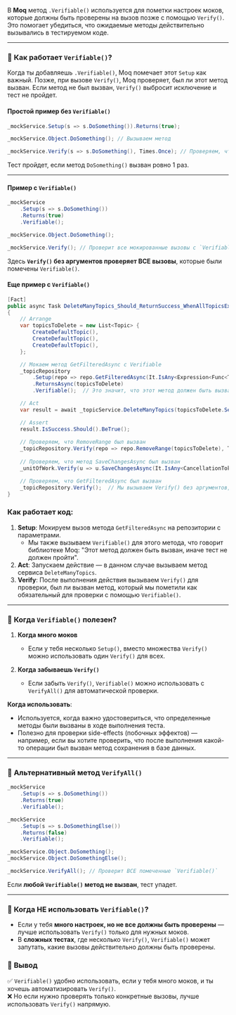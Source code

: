 В **Moq** метод `.Verifiable()` используется для пометки настроек моков, которые должны быть проверены на вызов позже с помощью `Verify()`. Это помогает убедиться, что ожидаемые методы действительно вызывались в тестируемом коде.

---

### 📌 **Как работает `Verifiable()`?**

Когда ты добавляешь `.Verifiable()`, Moq помечает этот `Setup` как важный. Позже, при вызове `Verify()`, Moq проверяет, был ли этот метод вызван. Если метод не был вызван, `Verify()` выбросит исключение и тест не пройдет.

#### **Простой пример без `Verifiable()`**

```csharp
_mockService.Setup(s => s.DoSomething()).Returns(true);

_mockService.Object.DoSomething(); // Вызываем метод

_mockService.Verify(s => s.DoSomething(), Times.Once); // Проверяем, что метод был вызван 1 раз
```

Тест пройдет, если метод `DoSomething()` вызван ровно 1 раз.

---

#### **Пример с `Verifiable()`**

```csharp
_mockService
    .Setup(s => s.DoSomething())
    .Returns(true)
    .Verifiable();

_mockService.Object.DoSomething();

_mockService.Verify(); // Проверит все мокированные вызовы с `Verifiable()`
```

Здесь **`Verify()` без аргументов проверяет ВСЕ вызовы**, которые были помечены `Verifiable()`.

#### **Еще пример с `Verifiable()`**

```csharp
[Fact]
public async Task DeleteManyTopics_Should_ReturnSuccess_WhenAllTopicsExist()
{
    // Arrange
    var topicsToDelete = new List<Topic> { 
        CreateDefaultTopic(),
        CreateDefaultTopic(),
        CreateDefaultTopic(),
    };

    // Мокаем метод GetFilteredAsync с Verifiable
    _topicRepository
        .Setup(repo => repo.GetFilteredAsync(It.IsAny<Expression<Func<Topic, bool>>>(), It.IsAny<CancellationToken>()))
        .ReturnsAsync(topicsToDelete)
        .Verifiable();  // Это значит, что этот метод должен быть вызван в тесте

    // Act
    var result = await _topicService.DeleteManyTopics(topicsToDelete.Select(t => t.Id), CancellationToken.None);

    // Assert
    result.IsSuccess.Should().BeTrue();
    
    // Проверяем, что RemoveRange был вызван
    _topicRepository.Verify(repo => repo.RemoveRange(topicsToDelete), Times.Once);
    
    // Проверяем, что метод SaveChangesAsync был вызван
    _unitOfWork.Verify(u => u.SaveChangesAsync(It.IsAny<CancellationToken>()), Times.Once);

    // Проверяем, что GetFilteredAsync был вызван
    _topicRepository.Verify();  // Мы вызываем Verify() без аргументов, чтобы проверить, что Setup() был вызван; если нигде в коде не встретился Verifiable(), то данная строка не имеет смысла
}
```
### Как работает код:

1. **Setup**: Мокируем вызов метода `GetFilteredAsync` на репозитории с параметрами.
    - Мы также вызываем `Verifiable()` для этого метода, что говорит библиотеке Moq: "Этот метод должен быть вызван, иначе тест не должен пройти".
2. **Act**: Запускаем действие — в данном случае вызываем метод сервиса `DeleteManyTopics`.
3. **Verify**: После выполнения действия вызываем `Verify()` для проверки, был ли вызван метод, который мы пометили как обязательный для проверки с помощью `Verifiable()`.

---

### 📌 **Когда `Verifiable()` полезен?**

1. **Когда много моков**
    
    - Если у тебя несколько `Setup()`, вместо множества `Verify()` можно использовать один `Verify()` для всех.
2. **Когда забываешь `Verify()`**
    
    - Если забыть `Verify()`, `Verifiable()` можно использовать с `VerifyAll()` для автоматической проверки.

**Когда использовать**:

- Используется, когда важно удостовериться, что определенные методы были вызваны в ходе выполнения теста.
- Полезно для проверки side-effects (побочных эффектов) — например, если вы хотите проверить, что после выполнения какой-то операции был вызван метод сохранения в базе данных.
---

### 📌 **Альтернативный метод `VerifyAll()`**

```csharp
_mockService
    .Setup(s => s.DoSomething())
    .Returns(true)
    .Verifiable();

_mockService
    .Setup(s => s.DoSomethingElse())
    .Returns(false)
    .Verifiable();

_mockService.Object.DoSomething();
_mockService.Object.DoSomethingElse();

_mockService.VerifyAll(); // Проверит ВСЕ помеченные `Verifiable()`
```

Если **любой `Verifiable()` метод не вызван**, тест упадет.

---

### 🛑 **Когда НЕ использовать `Verifiable()`?**

- Если у тебя **много настроек, но не все должны быть проверены** — лучше использовать `Verify()` только для нужных моков.
- В **сложных тестах**, где несколько `Verify()`, `Verifiable()` может запутать, какие вызовы действительно должны быть проверены.

### 🚀 **Вывод**

✅ `Verifiable()` удобно использовать, если у тебя много моков, и ты хочешь автоматизировать `Verify()`.  
❌ Но если нужно проверять только конкретные вызовы, лучше использовать `Verify()` напрямую.
